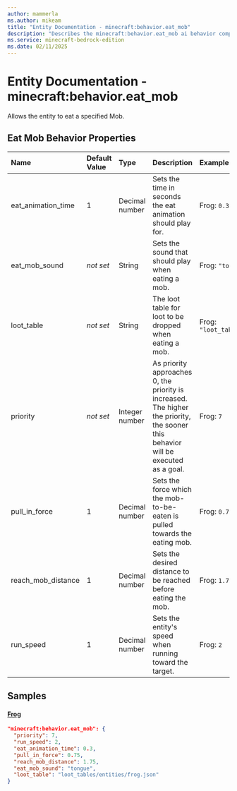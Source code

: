 ```yaml
---
author: mammerla
ms.author: mikeam
title: "Entity Documentation - minecraft:behavior.eat_mob"
description: "Describes the minecraft:behavior.eat_mob ai behavior component"
ms.service: minecraft-bedrock-edition
ms.date: 02/11/2025 
---
```


# Entity Documentation - minecraft:behavior.eat_mob

Allows the entity to eat a specified Mob.


## Eat Mob Behavior Properties

|Name       |Default Value |Type |Description |Example Values |
|:----------|:-------------|:----|:-----------|:------------- |
| eat_animation_time | 1 | Decimal number | Sets the time in seconds the eat animation should play for. | Frog: `0.3` | 
| eat_mob_sound | *not set* | String | Sets the sound that should play when eating a mob. | Frog: `"tongue"` | 
| loot_table | *not set* | String | The loot table for loot to be dropped when eating a mob. | Frog: `"loot_tables/entities/frog.json"` | 
| priority | *not set* | Integer number | As priority approaches 0, the priority is increased. The higher the priority, the sooner this behavior will be executed as a goal. | Frog: `7` | 
| pull_in_force | 1 | Decimal number | Sets the force which the mob-to-be-eaten is pulled towards the eating mob. | Frog: `0.75` | 
| reach_mob_distance | 1 | Decimal number | Sets the desired distance to be reached before eating the mob. | Frog: `1.75` | 
| run_speed | 1 | Decimal number | Sets the entity's speed when running toward the target. | Frog: `2` | 

## Samples

#### [Frog](https://github.com/Mojang/bedrock-samples/tree/preview/behavior_pack/entities/frog.json)


```json
"minecraft:behavior.eat_mob": {
  "priority": 7,
  "run_speed": 2,
  "eat_animation_time": 0.3,
  "pull_in_force": 0.75,
  "reach_mob_distance": 1.75,
  "eat_mob_sound": "tongue",
  "loot_table": "loot_tables/entities/frog.json"
}
```
